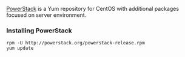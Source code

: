 [PowerStack](http://powerstack.org) is a Yum repository for CentOS with additional packages focused on server environment.

### Installing PowerStack

    rpm -U http://powerstack.org/powerstack-release.rpm
    yum update
